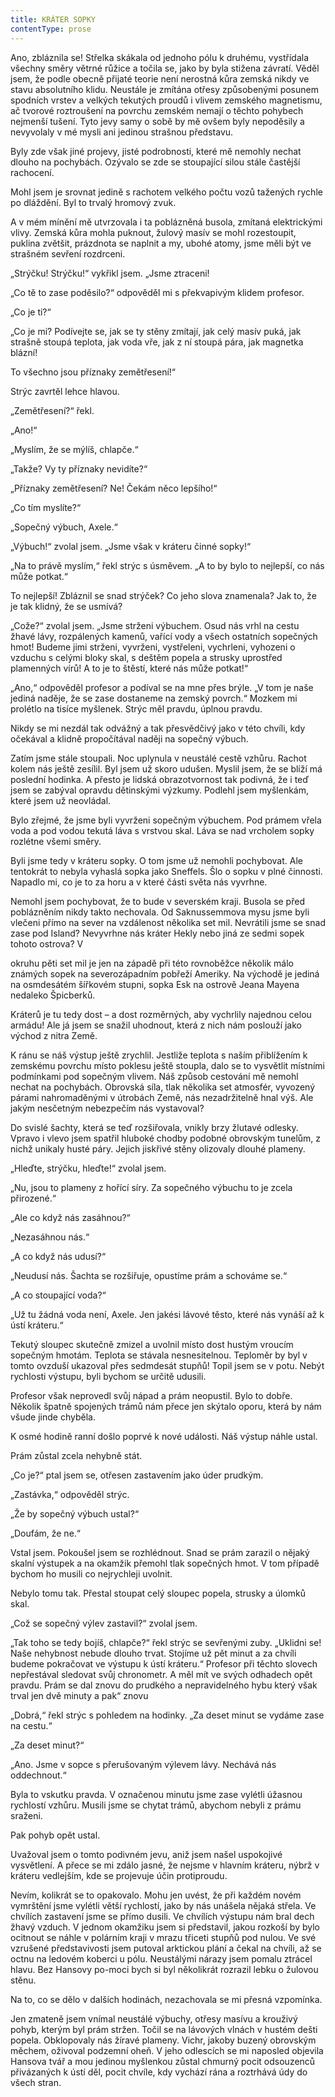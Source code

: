 ```yaml
---
title: KRÁTER SOPKY
contentType: prose
---
```


<section>

Ano, zbláznila se! Střelka skákala od jednoho pólu k druhému, vystřídala všechny směry větrné růžice a točila se, jako by byla stižena závratí. Věděl jsem, že podle obecně přijaté teorie není nerostná kůra zemská nikdy ve stavu absolutního klidu. Neustále je zmítána otřesy způsobenými posunem spodních vrstev a velkých tekutých proudů i vlivem zemského magnetismu, ač tvorové roztroušení na povrchu zemském nemají o těchto pohybech nejmenší tušení. Tyto jevy samy o sobě by mě ovšem byly nepoděsily a nevyvolaly v mé mysli ani jedinou strašnou představu.

Byly zde však jiné projevy, jisté podrobnosti, které mě nemohly nechat dlouho na pochybách. Ozývalo se zde se stoupající silou stále častější rachocení.

Mohl jsem je srovnat jedině s rachotem velkého počtu vozů tažených rychle po dláždění. Byl to trvalý hromový zvuk.

A v mém mínění mě utvrzovala i ta poblázněná busola, zmítaná elektrickými vlivy. Zemská kůra mohla puknout, žulový masív se mohl rozestoupit, puklina zvětšit, prázdnota se naplnit a my, ubohé atomy, jsme měli být ve strašném sevření rozdrceni.

„Strýčku! Strýčku!“ vykřikl jsem. „Jsme ztraceni!

„Co tě to zase poděsilo?“ odpověděl mi s překvapivým klidem profesor.

„Co je ti?“

„Co je mi? Podívejte se, jak se ty stěny zmítají, jak celý masív puká, jak strašně stoupá teplota, jak voda vře, jak z ní stoupá pára, jak magnetka blázní!

To všechno jsou příznaky zemětřesení!“

Strýc zavrtěl lehce hlavou.

„Zemětřesení?“ řekl.

„Ano!“

„Myslím, že se mýlíš, chlapče.“

„Takže? Vy ty příznaky nevidíte?“

„Příznaky zemětřesení? Ne! Čekám něco lepšího!“

„Co tím myslíte?“

„Sopečný výbuch, Axele.“

„Výbuch!“ zvolal jsem. „Jsme však v kráteru činné sopky!“

„Na to právě myslím,“ řekl strýc s úsměvem. „A to by bylo to nejlepší, co nás může potkat.“

To nejlepší! Zbláznil se snad strýček? Co jeho slova znamenala? Jak to, že je tak klidný, že se usmívá?

„Cože?“ zvolal jsem. „Jsme strženi výbuchem. Osud nás vrhl na cestu žhavé lávy, rozpálených kamenů, vařící vody a všech ostatních sopečných hmot! Budeme jimi strženi, vyvrženi, vystřeleni, vychrleni, vyhozeni o vzduchu s celými bloky skal, s deštěm popela a strusky uprostřed plamenných vírů! A to je to štěstí, které nás může potkat!“

„Ano,“ odpověděl profesor a podíval se na mne přes brýle. „V tom je naše jediná naděje, že se zase dostaneme na zemský povrch.“ Mozkem mi prolétlo na tisíce myšlenek. Strýc měl pravdu, úplnou pravdu.

Nikdy se mi nezdál tak odvážný a tak přesvědčivý jako v této chvíli, kdy očekával a klidně propočítával naději na sopečný výbuch.

Zatím jsme stále stoupali. Noc uplynula v neustálé cestě vzhůru. Rachot kolem nás ještě zesílil. Byl jsem už skoro udušen. Myslil jsem, že se blíží má poslední hodinka. A přesto je lidská obrazotvornost tak podivná, že i teď jsem se zabýval opravdu dětinskými výzkumy. Podlehl jsem myšlenkám, které jsem už neovládal.

Bylo zřejmé, že jsme byli vyvrženi sopečným výbuchem. Pod prámem vřela voda a pod vodou tekutá láva s vrstvou skal. Láva se nad vrcholem sopky rozlétne všemi směry.

Byli jsme tedy v kráteru sopky. O tom jsme už nemohli pochybovat. Ale tentokrát to nebyla vyhaslá sopka jako Sneffels. Šlo o sopku v plné činnosti. Napadlo mi, co je to za horu a v které části světa nás vyvrhne.

Nemohl jsem pochybovat, že to bude v severském kraji. Busola se před poblázněním nikdy takto nechovala. Od Saknussemmova mysu jsme byli vlečeni přímo na sever na vzdálenost několika set mil. Nevrátili jsme se snad zase pod Island? Nevyvrhne nás kráter Hekly nebo jiná ze sedmi sopek tohoto ostrova? V

okruhu pěti set mil je jen na západě při této rovnoběžce několik málo známých sopek na severozápadním pobřeží Ameriky. Na východě je jediná na osmdesátém šířkovém stupni, sopka Esk na ostrově Jeana Mayena nedaleko Špicberků.

Kráterů je tu tedy dost – a dost rozměrných, aby vychrlily najednou celou armádu! Ale já jsem se snažil uhodnout, která z nich nám poslouží jako východ z nitra Země.

K ránu se náš výstup ještě zrychlil. Jestliže teplota s naším přiblížením k zemskému povrchu místo poklesu ještě stoupla, dalo se to vysvětlit místními podmínkami pod sopečným vlivem. Náš způsob cestování mě nemohl nechat na pochybách. Obrovská síla, tlak několika set atmosfér, vyvozený párami nahromaděnými v útrobách Země, nás nezadržitelně hnal výš. Ale jakým nesčetným nebezpečím nás vystavoval?

Do svislé šachty, která se teď rozšiřovala, vnikly brzy žlutavé odlesky. Vpravo i vlevo jsem spatřil hluboké chodby podobné obrovským tunelům, z nichž unikaly husté páry. Jejich jiskřivé stěny olizovaly dlouhé plameny.

„Hleďte, strýčku, hleďte!“ zvolal jsem.

„Nu, jsou to plameny z hořící síry. Za sopečného výbuchu to je zcela přirozené.“

„Ale co když nás zasáhnou?“

„Nezasáhnou nás.“

„A co když nás udusí?“

„Neudusí nás. Šachta se rozšiřuje, opustíme prám a schováme se.“

„A co stoupající voda?“

„Už tu žádná voda není, Axele. Jen jakési lávové těsto, které nás vynáší až k ústí kráteru.“

Tekutý sloupec skutečně zmizel a uvolnil místo dost hustým vroucím sopečným hmotám. Teplota se stávala nesnesitelnou. Teploměr by byl v tomto ovzduší ukazoval přes sedmdesát stupňů! Topil jsem se v potu. Nebýt rychlosti výstupu, byli bychom se určitě udusili.

Profesor však neprovedl svůj nápad a prám neopustil. Bylo to dobře. Několik špatně spojených trámů nám přece jen skýtalo oporu, která by nám všude jinde chyběla.

K osmé hodině ranní došlo poprvé k nové události. Náš výstup náhle ustal.

Prám zůstal zcela nehybně stát.

„Co je?“ ptal jsem se, otřesen zastavením jako úder prudkým.

„Zastávka,“ odpověděl strýc.

„Že by sopečný výbuch ustal?“

„Doufám, že ne.“

Vstal jsem. Pokoušel jsem se rozhlédnout. Snad se prám zarazil o nějaký skalní výstupek a na okamžik přemohl tlak sopečných hmot. V tom případě bychom ho musili co nejrychleji uvolnit.

Nebylo tomu tak. Přestal stoupat celý sloupec popela, strusky a úlomků skal.

„Což se sopečný výlev zastavil?“ zvolal jsem.

„Tak toho se tedy bojíš, chlapče?“ řekl strýc se sevřenými zuby. „Uklidni se! Naše nehybnost nebude dlouho trvat. Stojíme už pět minut a za chvíli budeme pokračovat ve výstupu k ústí kráteru.“ Profesor při těchto slovech nepřestával sledovat svůj chronometr. A měl mít ve svých odhadech opět pravdu. Prám se dal znovu do prudkého a nepravidelného hybu který však trval jen dvě minuty a pak“ znovu

„Dobrá,“ řekl strýc s pohledem na hodinky. „Za deset minut se vydáme zase na cestu.“

„Za deset minut?“

„Ano. Jsme v sopce s přerušovaným výlevem lávy. Nechává nás oddechnout.“

Byla to vskutku pravda. V označenou minutu jsme zase vylétli úžasnou rychlostí vzhůru. Musili jsme se chytat trámů, abychom nebyli z prámu sraženi.

Pak pohyb opět ustal.

Uvažoval jsem o tomto podivném jevu, aniž jsem našel uspokojivé vysvětlení. A přece se mi zdálo jasné, že nejsme v hlavním kráteru, nýbrž v kráteru vedlejším, kde se projevuje účin protiproudu.

Nevím, kolikrát se to opakovalo. Mohu jen uvést, že při každém novém vymrštění jsme vylétli větší rychlostí, jako by nás unášela nějaká střela. Ve chvílích zastavení jsme se přímo dusili. Ve chvílích výstupu nám bral dech žhavý vzduch. V jednom okamžiku jsem si představil, jakou rozkoší by bylo ocitnout se náhle v polárním kraji v mrazu třiceti stupňů pod nulou. Ve své vzrušené představivosti jsem putoval arktickou plání a čekal na chvíli, až se octnu na ledovém koberci u pólu. Neustálými nárazy jsem pomalu ztrácel hlavu. Bez Hansovy po-moci bych si byl několikrát rozrazil lebku o žulovou stěnu.

Na to, co se dělo v dalších hodinách, nezachovala se mi přesná vzpomínka.

Jen zmateně jsem vnímal neustálé výbuchy, otřesy masívu a krouživý pohyb, kterým byl prám stržen. Točil se na lávových vlnách v hustém dešti popela. Obklopovaly nás žíravé plameny. Vichr, jakoby buzený obrovským měchem, oživoval podzemní oheň. V jeho odlescích se mi naposled objevila Hansova tvář a mou jedinou myšlenkou zůstal chmurný pocit odsouzenců přivázaných k ústí děl, pocit chvíle, kdy vychází rána a roztrhává údy do všech stran.

</section>
